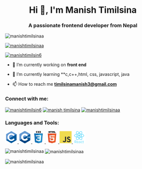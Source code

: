 <h1 align="center">Hi 👋, I'm Manish Timilsina</h1>
<h3 align="center">A passionate frontend developer from Nepal</h3>

<p align="left"> <img src="https://komarev.com/ghpvc/?username=manishtimilsinaa&label=Profile%20views&color=0e75b6&style=flat" alt="manishtimilsinaa" /> </p>

<p align="left"> <a href="https://github.com/ryo-ma/github-profile-trophy"><img src="https://github-profile-trophy.vercel.app/?username=manishtimilsinaa" alt="manishtimilsinaa" /></a> </p>

<p align="left"> <a href="https://twitter.com/manishtimilsin6" target="blank"><img src="https://img.shields.io/twitter/follow/manishtimilsin6?logo=twitter&style=for-the-badge" alt="manishtimilsin6" /></a> </p>

- 🔭 I’m currently working on **front end**

- 🌱 I’m currently learning **c,c++,html, css, javascript, java

- 📫 How to reach me **timilsinamanish3@gmail.com**

<h3 align="left">Connect with me:</h3>
<p align="left">
<a href="https://twitter.com/manishtimilsin6" target="blank"><img align="center" src="https://raw.githubusercontent.com/rahuldkjain/github-profile-readme-generator/master/src/images/icons/Social/twitter.svg" alt="manishtimilsin6" height="30" width="40" /></a>
<a href="https://fb.com/manish timilsina" target="blank"><img align="center" src="https://raw.githubusercontent.com/rahuldkjain/github-profile-readme-generator/master/src/images/icons/Social/facebook.svg" alt="manish timilsina" height="30" width="40" /></a>
<a href="https://instagram.com/manishtimilsinaa" target="blank"><img align="center" src="https://raw.githubusercontent.com/rahuldkjain/github-profile-readme-generator/master/src/images/icons/Social/instagram.svg" alt="manishtimilsinaa" height="30" width="40" /></a>
</p>

<h3 align="left">Languages and Tools:</h3>
<p align="left"> <a href="https://www.cprogramming.com/" target="_blank" rel="noreferrer"> <img src="https://raw.githubusercontent.com/devicons/devicon/master/icons/c/c-original.svg" alt="c" width="40" height="40"/> </a> <a href="https://www.w3schools.com/cpp/" target="_blank" rel="noreferrer"> <img src="https://raw.githubusercontent.com/devicons/devicon/master/icons/cplusplus/cplusplus-original.svg" alt="cplusplus" width="40" height="40"/> </a> <a href="https://www.w3schools.com/css/" target="_blank" rel="noreferrer"> <img src="https://raw.githubusercontent.com/devicons/devicon/master/icons/css3/css3-original-wordmark.svg" alt="css3" width="40" height="40"/> </a> <a href="https://www.w3.org/html/" target="_blank" rel="noreferrer"> <img src="https://raw.githubusercontent.com/devicons/devicon/master/icons/html5/html5-original-wordmark.svg" alt="html5" width="40" height="40"/> </a> <a href="https://developer.mozilla.org/en-US/docs/Web/JavaScript" target="_blank" rel="noreferrer"> <img src="https://raw.githubusercontent.com/devicons/devicon/master/icons/javascript/javascript-original.svg" alt="javascript" width="40" height="40"/> </a> <a href="https://reactjs.org/" target="_blank" rel="noreferrer"> <img src="https://raw.githubusercontent.com/devicons/devicon/master/icons/react/react-original-wordmark.svg" alt="react" width="40" height="40"/> </a> </p>

<p><img align="left" src="https://github-readme-stats.vercel.app/api/top-langs?username=manishtimilsinaa&show_icons=true&locale=en&layout=compact" alt="manishtimilsinaa" /></p>

<p>&nbsp;<img align="center" src="https://github-readme-stats.vercel.app/api?username=manishtimilsinaa&show_icons=true&locale=en" alt="manishtimilsinaa" /></p>

<p><img align="center" src="https://github-readme-streak-stats.herokuapp.com/?user=manishtimilsinaa&" alt="manishtimilsinaa" /></p>
